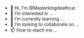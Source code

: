 - 👋 Hi, I’m @Masterkingdeathcar
- 👀 I’m interested in ...
- 🌱 I’m currently learning ...
- 💞️ I’m looking to collaborate on ...
- 📫 How to reach me ...

<!---
Masterkingdeathcar/Masterkingdeathcar is a ✨ special ✨ repository because its `README.md` (this file) appears on your GitHub profile.
You can click the Preview link to take a look at your changes.
--->
